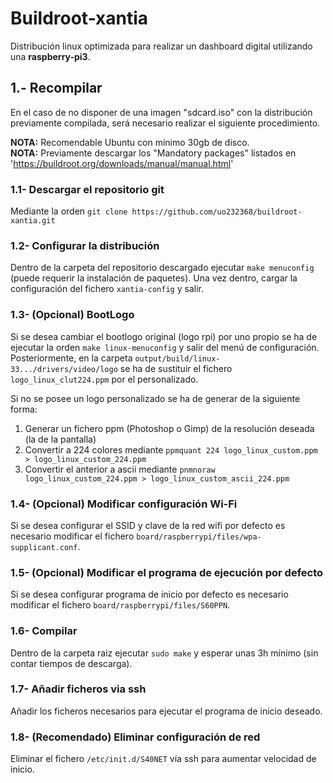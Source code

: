 # Buildroot-xantia
Distribución linux optimizada para realizar un dashboard digital utilizando una **raspberry-pi3**.

## 1.- Recompilar
En el caso de no disponer de una imagen "sdcard.iso" con la distribución previamente compilada, será necesario realizar el siguiente procedimiento.

__NOTA:__ Recomendable Ubuntu con mínimo 30gb de disco.  
__NOTA:__ Previamente descargar los "Mandatory packages" listados en 'https://buildroot.org/downloads/manual/manual.html'

### 1.1- Descargar el repositorio git
  Mediante la orden `git clone https://github.com/uo232368/buildroot-xantia.git`
### 1.2- Configurar la distribución
  Dentro de la carpeta del repositorio descargado ejecutar `make menuconfig` (puede requerir la instalación de paquetes).
  Una vez dentro, cargar la configuración del fichero `xantia-config` y salir.
### 1.3- (Opcional) BootLogo
Si se desea cambiar el bootlogo original (logo rpi) por uno propio se ha de ejecutar la orden `make linux-menuconfig` y salir del menú de configuración. 
Posteriormente, en la carpeta `output/build/linux-33.../drivers/video/logo` se ha de sustituir el fichero `logo_linux_clut224.ppm` por el personalizado.
  
Si no se posee un logo personalizado se ha de generar de la siguiente forma:
1) Generar un fichero ppm (Photoshop o Gimp) de la resolución deseada (la de la pantalla)
2) Convertir a 224 colores mediante `ppmquant 224 logo_linux_custom.ppm > logo_linux_custom_224.ppm`
3) Convertir el anterior a ascii mediante `pnmnoraw logo_linux_custom_224.ppm > logo_linux_custom_ascii_224.ppm`

### 1.4- (Opcional) Modificar configuración Wi-Fi
Si se desea configurar el SSID y clave de la red wifi por defecto es necesario modificar el fichero `board/raspberrypi/files/wpa-supplicant.conf`.

### 1.5- (Opcional) Modificar el programa de ejecución por defecto
Si se desea configurar programa de inicio por defecto es necesario modificar el fichero `board/raspberrypi/files/S60PPN`.
### 1.6- Compilar 
Dentro de la carpeta raiz ejecutar `sudo make` y esperar unas 3h mínimo (sin contar tiempos de descarga).
### 1.7- Añadir ficheros via ssh 
Añadir los ficheros necesarios para ejecutar el programa de inicio deseado.
### 1.8- (Recomendado) Eliminar configuración de red
Eliminar el fichero `/etc/init.d/S40NET` vía ssh para aumentar velocidad de inicio.
